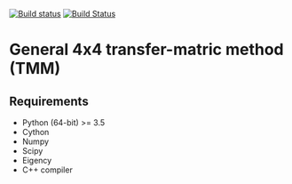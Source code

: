 [![Build status](https://ci.appveyor.com/api/projects/status/hm7fnsatogrhkfgd/branch/master?svg=true)](https://ci.appveyor.com/project/ardiloot/generaltmm/branch/master)
[![Build Status](https://travis-ci.org/ardiloot/GeneralTmm.svg?branch=master)](https://travis-ci.org/ardiloot/GeneralTmm)

# General 4x4 transfer-matric method (TMM)

## Requirements
* Python (64-bit) >= 3.5
* Cython
* Numpy
* Scipy
* Eigency
* C++ compiler
